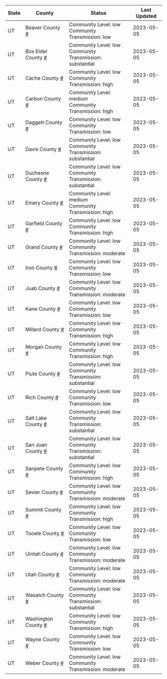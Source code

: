 State | County | Status | Last Updated
--- | --- | --- | --- 
UT | Beaver County <a href="#beaver_county">#</a> | <a name="beaver_county"></a>Community Level: low<br/>Community Transmission: low | 2023-05-05
UT | Box Elder County <a href="#box_elder_county">#</a> | <a name="box_elder_county"></a>Community Level: low<br/>Community Transmission: substantial | 2023-05-05
UT | Cache County <a href="#cache_county">#</a> | <a name="cache_county"></a>Community Level: low<br/>Community Transmission: high | 2023-05-05
UT | Carbon County <a href="#carbon_county">#</a> | <a name="carbon_county"></a>Community Level: medium<br/>Community Transmission: high | 2023-05-05
UT | Daggett County <a href="#daggett_county">#</a> | <a name="daggett_county"></a>Community Level: low<br/>Community Transmission: low | 2023-05-05
UT | Davis County <a href="#davis_county">#</a> | <a name="davis_county"></a>Community Level: low<br/>Community Transmission: substantial | 2023-05-05
UT | Duchesne County <a href="#duchesne_county">#</a> | <a name="duchesne_county"></a>Community Level: low<br/>Community Transmission: substantial | 2023-05-05
UT | Emery County <a href="#emery_county">#</a> | <a name="emery_county"></a>Community Level: medium<br/>Community Transmission: high | 2023-05-05
UT | Garfield County <a href="#garfield_county">#</a> | <a name="garfield_county"></a>Community Level: low<br/>Community Transmission: high | 2023-05-05
UT | Grand County <a href="#grand_county">#</a> | <a name="grand_county"></a>Community Level: low<br/>Community Transmission: moderate | 2023-05-05
UT | Iron County <a href="#iron_county">#</a> | <a name="iron_county"></a>Community Level: low<br/>Community Transmission: low | 2023-05-05
UT | Juab County <a href="#juab_county">#</a> | <a name="juab_county"></a>Community Level: low<br/>Community Transmission: moderate | 2023-05-05
UT | Kane County <a href="#kane_county">#</a> | <a name="kane_county"></a>Community Level: low<br/>Community Transmission: low | 2023-05-05
UT | Millard County <a href="#millard_county">#</a> | <a name="millard_county"></a>Community Level: low<br/>Community Transmission: high | 2023-05-05
UT | Morgan County <a href="#morgan_county">#</a> | <a name="morgan_county"></a>Community Level: low<br/>Community Transmission: high | 2023-05-05
UT | Piute County <a href="#piute_county">#</a> | <a name="piute_county"></a>Community Level: low<br/>Community Transmission: substantial | 2023-05-05
UT | Rich County <a href="#rich_county">#</a> | <a name="rich_county"></a>Community Level: low<br/>Community Transmission: low | 2023-05-05
UT | Salt Lake County <a href="#salt_lake_county">#</a> | <a name="salt_lake_county"></a>Community Level: low<br/>Community Transmission: substantial | 2023-05-05
UT | San Juan County <a href="#san_juan_county">#</a> | <a name="san_juan_county"></a>Community Level: low<br/>Community Transmission: substantial | 2023-05-05
UT | Sanpete County <a href="#sanpete_county">#</a> | <a name="sanpete_county"></a>Community Level: low<br/>Community Transmission: high | 2023-05-05
UT | Sevier County <a href="#sevier_county">#</a> | <a name="sevier_county"></a>Community Level: low<br/>Community Transmission: moderate | 2023-05-05
UT | Summit County <a href="#summit_county">#</a> | <a name="summit_county"></a>Community Level: low<br/>Community Transmission: high | 2023-05-05
UT | Tooele County <a href="#tooele_county">#</a> | <a name="tooele_county"></a>Community Level: low<br/>Community Transmission: low | 2023-05-05
UT | Uintah County <a href="#uintah_county">#</a> | <a name="uintah_county"></a>Community Level: low<br/>Community Transmission: moderate | 2023-05-05
UT | Utah County <a href="#utah_county">#</a> | <a name="utah_county"></a>Community Level: low<br/>Community Transmission: moderate | 2023-05-05
UT | Wasatch County <a href="#wasatch_county">#</a> | <a name="wasatch_county"></a>Community Level: low<br/>Community Transmission: substantial | 2023-05-05
UT | Washington County <a href="#washington_county">#</a> | <a name="washington_county"></a>Community Level: low<br/>Community Transmission: high | 2023-05-05
UT | Wayne County <a href="#wayne_county">#</a> | <a name="wayne_county"></a>Community Level: low<br/>Community Transmission: low | 2023-05-05
UT | Weber County <a href="#weber_county">#</a> | <a name="weber_county"></a>Community Level: low<br/>Community Transmission: moderate | 2023-05-05
